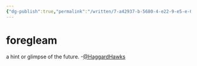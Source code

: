 ```yaml
---
{"dg-publish":true,"permalink":"/written/7-a42937-b-5680-4-e22-9-e5-e-0-df-4-bb-96784-e/","dgHomeLink":true,"dgPassFrontmatter":false}
---
```


# foregleam


a hint or glimpse of the future.
-[@HaggardHawks](https://twitter.com/HaggardHawks/status/1498606884818931718)